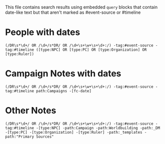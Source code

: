 This file contains search results using embedded `query` blocks that contain date-like text but that aren't marked as #event-source or #timeline 

# People with dates

```query
(/DR\s*\d+/ OR /\d+/s*DR/ OR /\d+\s+\w+\s+\d+:/) -tag:#event-source -tag:#timeline ([type:NPC] OR [type:PC] OR [type:Organization] OR [type:Ruler])
```
# Campaign Notes with dates

```query
(/DR\s*\d+/ OR /\d+/s*DR/ OR /\d+\s+\w+\s+\d+:/) -tag:#event-source -tag:#timeline path:Campaigns -[fc-date]
```

# Other Notes

```query
(/DR\s*\d+/ OR /\d+/s*DR/ OR /\d+\s+\w+\s+\d+:/) -tag:#event-source -tag:#timeline -[type:NPC] -path:Campaign -path:Worldbuilding -path:_DM -[type:PC] -[type:Organization] -[type:Ruler] -path:_templates -path:"Primary Sources"
```

